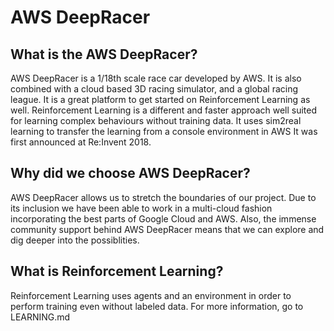 # AWS DeepRacer

## What is the AWS DeepRacer?
AWS DeepRacer is a 1/18th scale race car developed by AWS. It is also combined with a cloud based 3D racing simulator, and a global racing league. It is a great platform to get started on Reinforcement Learning as well. Reinforcement Learning is a different and faster approach well suited for learning complex behaviours without training data. It uses sim2real learning to transfer the learning from a console environment in AWS It was first announced at Re:Invent 2018.

## Why did we choose AWS DeepRacer?
AWS DeepRacer allows us to stretch the boundaries of our project. Due to its inclusion we have been able to work in a multi-cloud fashion incorporating the best parts of Google Cloud and AWS. Also, the immense community support behind AWS DeepRacer means that we can explore and dig deeper into the possiblities. 

## What is Reinforcement Learning?
Reinforcement Learning uses agents and an environment in order to perform training even without labeled data. For more information, go to LEARNING.md
